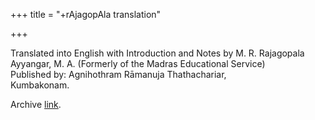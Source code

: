 +++
title = "+rAjagopAla translation"

+++

Translated into English with Introduction and Notes by M. R. Rajagopala Ayyangar, M. A. (Formerly of the Madras Educational Service)  
Published by: Agnihothram Rāmanuja Thathachariar,  
Kumbakonam.

Archive [link](https://archive.org/details/in.ernet.dli.2015.92385).